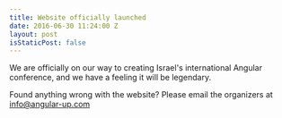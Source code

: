 ```yaml
---
title: Website officially launched
date: 2016-06-30 11:24:00 Z
layout: post
isStaticPost: false
---
```


We are officially on our way to creating Israel's international Angular conference, and we have a feeling it will be legendary.

Found anything wrong with the website? Please email the organizers at  
[info@angular-up.com](mailto:info@angular-up.com)
